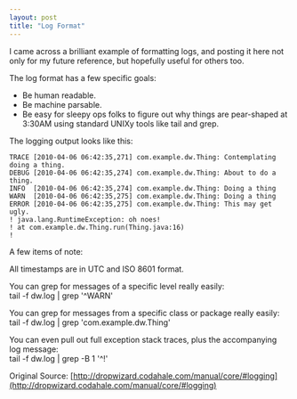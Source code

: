 ```yaml
---
layout: post
title: "Log Format"
---
```


I came across a brilliant example of formatting logs, and posting it here not only for my future reference, but hopefully useful for others too.

The log format has a few specific goals:

- Be human readable.  
- Be machine parsable.  
- Be easy for sleepy ops folks to figure out why things are pear-shaped at 3:30AM using standard UNIXy tools like tail and grep.

The logging output looks like this:

    TRACE [2010-04-06 06:42:35,271] com.example.dw.Thing: Contemplating doing a thing.  
    DEBUG [2010-04-06 06:42:35,274] com.example.dw.Thing: About to do a thing.  
    INFO  [2010-04-06 06:42:35,274] com.example.dw.Thing: Doing a thing  
    WARN  [2010-04-06 06:42:35,275] com.example.dw.Thing: Doing a thing  
    ERROR [2010-04-06 06:42:35,275] com.example.dw.Thing: This may get ugly.  
    ! java.lang.RuntimeException: oh noes!  
    ! at com.example.dw.Thing.run(Thing.java:16)  
    !

A few items of note:

All timestamps are in UTC and ISO 8601 format.

You can grep for messages of a specific level really easily:  
    tail -f dw.log | grep '^WARN'

You can grep for messages from a specific class or package really easily:  
    tail -f dw.log | grep 'com.example.dw.Thing'

You can even pull out full exception stack traces, plus the accompanying log message:  
    tail -f dw.log | grep -B 1 '^\!'

Original Source: [http://dropwizard.codahale.com/manual/core/#logging](http://dropwizard.codahale.com/manual/core/#logging)
